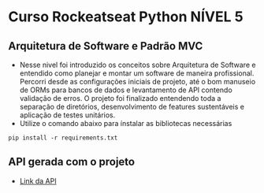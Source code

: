 # Curso Rockeatseat Python NÍVEL 5
## Arquitetura de Software e Padrão MVC
- Nesse nivel foi introduzido os conceitos sobre Arquitetura de Software e entendido como planejar e montar um software de maneira profissional. Percorri desde as configurações iniciais de projeto, até o bom manuseio de ORMs para bancos de dados e levantamento de API contendo validação de erros. O projeto foi finalizado entendendo toda a separação de diretórios, desenvolvimento de features sustentáveis e aplicação de testes unitários.
- Utilize o comando abaixo para ínstalar as bibliotecas necessárias
```
pip install -r requirements.txt
``` 

## API gerada com o projeto
- [Link da API](/API%20-%20Curso%20Rockeatseat%20Python%20NÍVEL%205%20-%20Arquitetura%20de%20Software%20e%20Padrão%20MVC.postman_collection.json)
